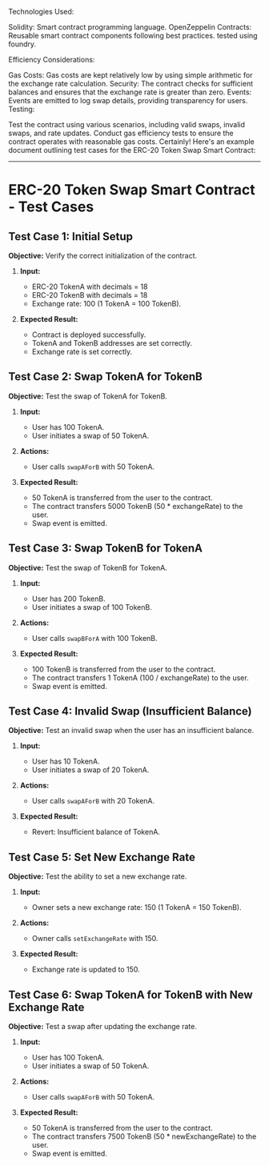 Technologies Used:

Solidity: Smart contract programming language.
OpenZeppelin Contracts: Reusable smart contract components following best practices.
tested using foundry.

Efficiency Considerations:

Gas Costs: Gas costs are kept relatively low by using simple arithmetic for the exchange rate calculation.
Security: The contract checks for sufficient balances and ensures that the exchange rate is greater than zero.
Events: Events are emitted to log swap details, providing transparency for users.
Testing:

Test the contract using various scenarios, including valid swaps, invalid swaps, and rate updates.
Conduct gas efficiency tests to ensure the contract operates with reasonable gas costs.
Certainly! Here's an example document outlining test cases for the ERC-20 Token Swap Smart Contract:

---

# ERC-20 Token Swap Smart Contract - Test Cases

## Test Case 1: Initial Setup

**Objective:** Verify the correct initialization of the contract.

1. **Input:**
   - ERC-20 TokenA with decimals = 18
   - ERC-20 TokenB with decimals = 18
   - Exchange rate: 100 (1 TokenA = 100 TokenB).

2. **Expected Result:**
   - Contract is deployed successfully.
   - TokenA and TokenB addresses are set correctly.
   - Exchange rate is set correctly.

## Test Case 2: Swap TokenA for TokenB

**Objective:** Test the swap of TokenA for TokenB.

1. **Input:**
   - User has 100 TokenA.
   - User initiates a swap of 50 TokenA.

2. **Actions:**
   - User calls `swapAForB` with 50 TokenA.

3. **Expected Result:**
   - 50 TokenA is transferred from the user to the contract.
   - The contract transfers 5000 TokenB (50 * exchangeRate) to the user.
   - Swap event is emitted.

## Test Case 3: Swap TokenB for TokenA

**Objective:** Test the swap of TokenB for TokenA.

1. **Input:**
   - User has 200 TokenB.
   - User initiates a swap of 100 TokenB.

2. **Actions:**
   - User calls `swapBForA` with 100 TokenB.

3. **Expected Result:**
   - 100 TokenB is transferred from the user to the contract.
   - The contract transfers 1 TokenA (100 / exchangeRate) to the user.
   - Swap event is emitted.

## Test Case 4: Invalid Swap (Insufficient Balance)

**Objective:** Test an invalid swap when the user has an insufficient balance.

1. **Input:**
   - User has 10 TokenA.
   - User initiates a swap of 20 TokenA.

2. **Actions:**
   - User calls `swapAForB` with 20 TokenA.

3. **Expected Result:**
   - Revert: Insufficient balance of TokenA.

## Test Case 5: Set New Exchange Rate

**Objective:** Test the ability to set a new exchange rate.

1. **Input:**
   - Owner sets a new exchange rate: 150 (1 TokenA = 150 TokenB).

2. **Actions:**
   - Owner calls `setExchangeRate` with 150.

3. **Expected Result:**
   - Exchange rate is updated to 150.

## Test Case 6: Swap TokenA for TokenB with New Exchange Rate

**Objective:** Test a swap after updating the exchange rate.

1. **Input:**
   - User has 100 TokenA.
   - User initiates a swap of 50 TokenA.

2. **Actions:**
   - User calls `swapAForB` with 50 TokenA.

3. **Expected Result:**
   - 50 TokenA is transferred from the user to the contract.
   - The contract transfers 7500 TokenB (50 * newExchangeRate) to the user.
   - Swap event is emitted.

